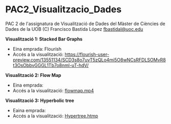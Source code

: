 # PAC2_Visualitzacio_Dades
PAC 2 de l'assignatura de Visualització de Dades del Màster de Ciències de Dades de la UOB
(C) Francisco Bastida López fbastidal@uoc.edu

**Visualització 1: Stacked Bar Graphs**

* Eina emprada: Flourish
* Accés a la visualització: https://flourish-user-preview.com/13551134/SCD3s8o7uvT5zQLo4mi5O8wNCsRFDLSOMvR8t3OsObbvGGGL1Tb7o8nml-uT-hdV/

**Visualització 2: Flow Map**

* Eina emprada: 
* Accés a la visualització: [flowmap.mp4](flowmap.mp4)

**Visualització 3: Hyperbolic tree**

* Eaina emprada:
* Accés a la visualització: [Hypertree.htmp](Hypertree/Hypertree.html)
